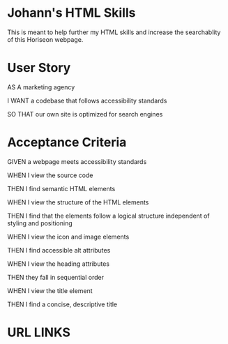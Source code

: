 <h1> Johann's HTML Skills </h1>

This is meant to help further my HTML skills and increase the searchablity of this Horiseon webpage. 

<h1> User Story </h1>

AS A marketing agency

I WANT a codebase that follows accessibility standards

SO THAT our own site is optimized for search engines

<h1> Acceptance Criteria </h1>

GIVEN a webpage meets accessibility standards

WHEN I view the source code

THEN I find semantic HTML elements

WHEN I view the structure of the HTML elements

THEN I find that the elements follow a logical structure independent of styling 
and positioning

WHEN I view the icon and image elements

THEN I find accessible alt attributes

WHEN I view the heading attributes

THEN they fall in sequential order

WHEN I view the title element

THEN I find a concise, descriptive title

<h1> URL LINKS </h1>

